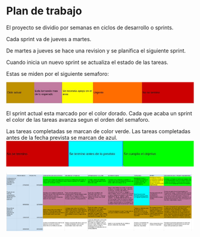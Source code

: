 # Plan de trabajo 

El proyecto se dividio por semanas en ciclos de desarrollo o sprints.

Cada sprint va de jueves a martes.

De martes a jueves se hace una revision y se planifica el siguiente sprint.

Cuando inicia un nuevo sprint se actualiza el estado de las tareas.

Estas se miden por el siguiente semaforo:

![Semaforo](../imagenes/semaforo/olores.jpg)

El sprint actual esta marcado por el color dorado.
Cada que acaba un sprint el color de las tareas avanza segun el orden del semaforo.

Las tareas completadas se marcan de color verde.
Las tareas completadas antes de la fecha prevista se marcan de azul.
![entrega](../imagenes/semaforo/entrega.jpg)

![PlanTrabajo](../imagenes/Plan.png)




